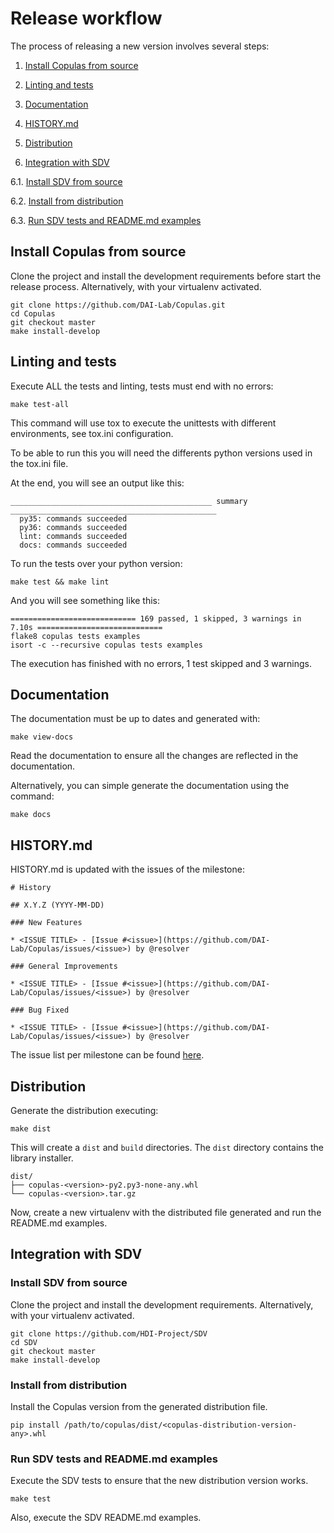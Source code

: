 # Release workflow

The process of releasing a new version involves several steps:

1. [Install Copulas from source](#install-copulas-from-source)

2. [Linting and tests](#linting-and-tests)

3. [Documentation](#documentation)

4. [HISTORY.md](#history.md)

5. [Distribution](#distribution)

6. [Integration with SDV](#integration-with-sdv)

6.1. [Install SDV from source](#install-sdv-from-source)

6.2. [Install from distribution](#install-from-distribution)

6.3. [Run SDV tests and README.md examples](#run-sdv-tests-and-readme.md-examples)

## Install Copulas from source

Clone the project and install the development requirements before start the release process. Alternatively, with your virtualenv activated.

	git clone https://github.com/DAI-Lab/Copulas.git
	cd Copulas
	git checkout master
	make install-develop

## Linting and tests

Execute ALL the tests and linting, tests must end with no errors:

	make test-all

This command will use tox to execute the unittests with different environments, see tox.ini configuration.

To be able to run this you will need the differents python versions used in the tox.ini file.

At the end, you will see an output like this:

```
_____________________________________________ summary ______________________________________________
  py35: commands succeeded
  py36: commands succeeded
  lint: commands succeeded
  docs: commands succeeded
```

To run the tests over your python version:

	make test && make lint

And you will see something like this:

```
============================ 169 passed, 1 skipped, 3 warnings in 7.10s ============================
flake8 copulas tests examples
isort -c --recursive copulas tests examples
```

The execution has finished with no errors, 1 test skipped and 3 warnings.
		
## Documentation

The documentation must be up to dates and generated with:

	make view-docs

Read the documentation to ensure all the changes are reflected in the documentation.

Alternatively, you can simple generate the documentation using the command:

	make docs

## HISTORY.md

HISTORY.md is updated with the issues of the milestone:

    # History
	
    ## X.Y.Z (YYYY-MM-DD)
	
    ### New Features
	
	* <ISSUE TITLE> - [Issue #<issue>](https://github.com/DAI-Lab/Copulas/issues/<issue>) by @resolver
	
	### General Improvements
	
	* <ISSUE TITLE> - [Issue #<issue>](https://github.com/DAI-Lab/Copulas/issues/<issue>) by @resolver
	
	### Bug Fixed
	
	* <ISSUE TITLE> - [Issue #<issue>](https://github.com/DAI-Lab/Copulas/issues/<issue>) by @resolver

The issue list per milestone can be found [here][milestones].

[milestones]: https://github.com/DAI-Lab/Copulas/milestones

## Distribution

Generate the distribution executing:

	make dist

This will create a `dist` and `build` directories. The `dist` directory contains the library installer.

```
dist/
├── copulas-<version>-py2.py3-none-any.whl
└── copulas-<version>.tar.gz
```

Now, create a new virtualenv with the distributed file generated and run the README.md examples.

## Integration with SDV

### Install SDV from source

Clone the project and install the development requirements. Alternatively, with your virtualenv activated.

	git clone https://github.com/HDI-Project/SDV
	cd SDV
	git checkout master
	make install-develop

### Install from distribution

Install the Copulas version from the generated distribution file.

	pip install /path/to/copulas/dist/<copulas-distribution-version-any>.whl

### Run SDV tests and README.md examples

Execute the SDV tests to ensure that the new distribution version works.

	make test

Also, execute the SDV README.md examples.
